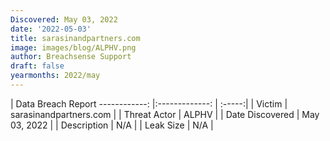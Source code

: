 ```yaml
---
Discovered: May 03, 2022
date: '2022-05-03'
title: sarasinandpartners.com
image: images/blog/ALPHV.png
author: Breachsense Support
draft: false
yearmonths: 2022/may
---
```



| Data Breach Report
------------:   |:-------------:    | :-----:|
| Victim    | sarasinandpartners.com      | 
| Threat Actor    | ALPHV      | 
| Date Discovered    | May 03, 2022      | 
| Description    | N/A      | 
| Leak Size    | N/A      | 

